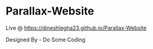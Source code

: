 # Parallax-Website

Live @ https://dineshlegha23.github.io/Parallax-Website



Designed By - Do Some Coding
